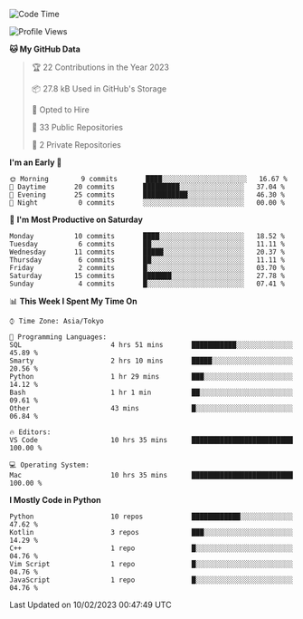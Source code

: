 <!--START_SECTION:waka-->
![Code Time](http://img.shields.io/badge/Code%20Time-557%20hrs%2028%20mins-blue)

![Profile Views](http://img.shields.io/badge/Profile%20Views-0-blue)

**🐱 My GitHub Data** 

> 🏆 22 Contributions in the Year 2023
 > 
> 📦 27.8 kB Used in GitHub's Storage 
 > 
> 💼 Opted to Hire
 > 
> 📜 33 Public Repositories 
 > 
> 🔑 2 Private Repositories  
 > 
**I'm an Early 🐤** 

```text
🌞 Morning        9 commits       ████░░░░░░░░░░░░░░░░░░░░░   16.67 % 
🌆 Daytime       20 commits       █████████░░░░░░░░░░░░░░░░   37.04 % 
🌃 Evening       25 commits       ███████████░░░░░░░░░░░░░░   46.30 % 
🌙 Night          0 commits       ░░░░░░░░░░░░░░░░░░░░░░░░░   00.00 % 

```
📅 **I'm Most Productive on Saturday** 

```text
Monday          10 commits       ████░░░░░░░░░░░░░░░░░░░░░   18.52 % 
Tuesday          6 commits       ██░░░░░░░░░░░░░░░░░░░░░░░   11.11 % 
Wednesday       11 commits       █████░░░░░░░░░░░░░░░░░░░░   20.37 % 
Thursday         6 commits       ██░░░░░░░░░░░░░░░░░░░░░░░   11.11 % 
Friday           2 commits       █░░░░░░░░░░░░░░░░░░░░░░░░   03.70 % 
Saturday        15 commits       ███████░░░░░░░░░░░░░░░░░░   27.78 % 
Sunday           4 commits       █░░░░░░░░░░░░░░░░░░░░░░░░   07.41 % 

```


📊 **This Week I Spent My Time On** 

```text
⌚︎ Time Zone: Asia/Tokyo

💬 Programming Languages: 
SQL                      4 hrs 51 mins       ███████████░░░░░░░░░░░░░░   45.89 % 
Smarty                   2 hrs 10 mins       █████░░░░░░░░░░░░░░░░░░░░   20.56 % 
Python                   1 hr 29 mins        ███░░░░░░░░░░░░░░░░░░░░░░   14.12 % 
Bash                     1 hr 1 min          ██░░░░░░░░░░░░░░░░░░░░░░░   09.61 % 
Other                    43 mins             █░░░░░░░░░░░░░░░░░░░░░░░░   06.84 % 

🔥 Editors: 
VS Code                  10 hrs 35 mins      █████████████████████████   100.00 % 

💻 Operating System: 
Mac                      10 hrs 35 mins      █████████████████████████   100.00 % 

```

**I Mostly Code in Python** 

```text
Python                   10 repos            ████████████░░░░░░░░░░░░░   47.62 % 
Kotlin                   3 repos             ███░░░░░░░░░░░░░░░░░░░░░░   14.29 % 
C++                      1 repo              █░░░░░░░░░░░░░░░░░░░░░░░░   04.76 % 
Vim Script               1 repo              █░░░░░░░░░░░░░░░░░░░░░░░░   04.76 % 
JavaScript               1 repo              █░░░░░░░░░░░░░░░░░░░░░░░░   04.76 % 

```



 Last Updated on 10/02/2023 00:47:49 UTC
<!--END_SECTION:waka-->
